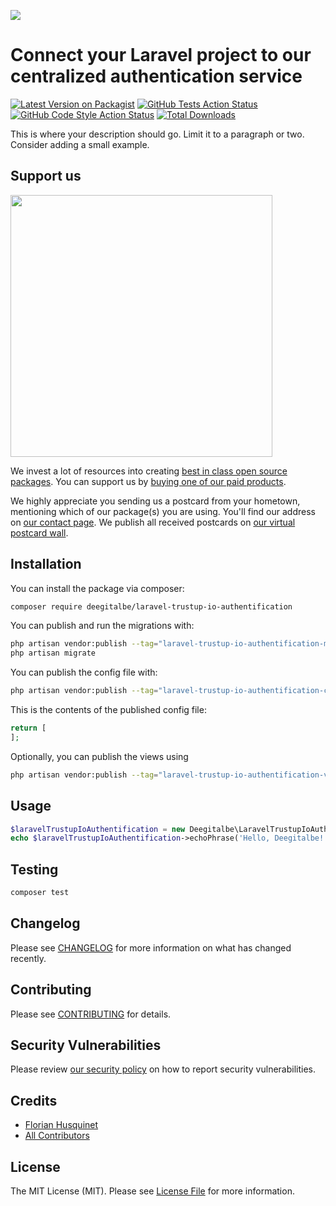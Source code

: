 
[<img src="https://github-ads.s3.eu-central-1.amazonaws.com/support-ukraine.svg?t=1" />](https://supportukrainenow.org)

# Connect your Laravel project to our centralized authentication service

[![Latest Version on Packagist](https://img.shields.io/packagist/v/deegitalbe/laravel-trustup-io-authentification.svg?style=flat-square)](https://packagist.org/packages/deegitalbe/laravel-trustup-io-authentification)
[![GitHub Tests Action Status](https://img.shields.io/github/workflow/status/deegitalbe/laravel-trustup-io-authentification/run-tests?label=tests)](https://github.com/deegitalbe/laravel-trustup-io-authentification/actions?query=workflow%3Arun-tests+branch%3Amain)
[![GitHub Code Style Action Status](https://img.shields.io/github/workflow/status/deegitalbe/laravel-trustup-io-authentification/Check%20&%20fix%20styling?label=code%20style)](https://github.com/deegitalbe/laravel-trustup-io-authentification/actions?query=workflow%3A"Check+%26+fix+styling"+branch%3Amain)
[![Total Downloads](https://img.shields.io/packagist/dt/deegitalbe/laravel-trustup-io-authentification.svg?style=flat-square)](https://packagist.org/packages/deegitalbe/laravel-trustup-io-authentification)

This is where your description should go. Limit it to a paragraph or two. Consider adding a small example.

## Support us

[<img src="https://github-ads.s3.eu-central-1.amazonaws.com/laravel-trustup-io-authentification.jpg?t=1" width="419px" />](https://spatie.be/github-ad-click/laravel-trustup-io-authentification)

We invest a lot of resources into creating [best in class open source packages](https://spatie.be/open-source). You can support us by [buying one of our paid products](https://spatie.be/open-source/support-us).

We highly appreciate you sending us a postcard from your hometown, mentioning which of our package(s) you are using. You'll find our address on [our contact page](https://spatie.be/about-us). We publish all received postcards on [our virtual postcard wall](https://spatie.be/open-source/postcards).

## Installation

You can install the package via composer:

```bash
composer require deegitalbe/laravel-trustup-io-authentification
```

You can publish and run the migrations with:

```bash
php artisan vendor:publish --tag="laravel-trustup-io-authentification-migrations"
php artisan migrate
```

You can publish the config file with:

```bash
php artisan vendor:publish --tag="laravel-trustup-io-authentification-config"
```

This is the contents of the published config file:

```php
return [
];
```

Optionally, you can publish the views using

```bash
php artisan vendor:publish --tag="laravel-trustup-io-authentification-views"
```

## Usage

```php
$laravelTrustupIoAuthentification = new Deegitalbe\LaravelTrustupIoAuthentification();
echo $laravelTrustupIoAuthentification->echoPhrase('Hello, Deegitalbe!');
```

## Testing

```bash
composer test
```

## Changelog

Please see [CHANGELOG](CHANGELOG.md) for more information on what has changed recently.

## Contributing

Please see [CONTRIBUTING](https://github.com/spatie/.github/blob/main/CONTRIBUTING.md) for details.

## Security Vulnerabilities

Please review [our security policy](../../security/policy) on how to report security vulnerabilities.

## Credits

- [Florian Husquinet](https://github.com/deegitalbe)
- [All Contributors](../../contributors)

## License

The MIT License (MIT). Please see [License File](LICENSE.md) for more information.
